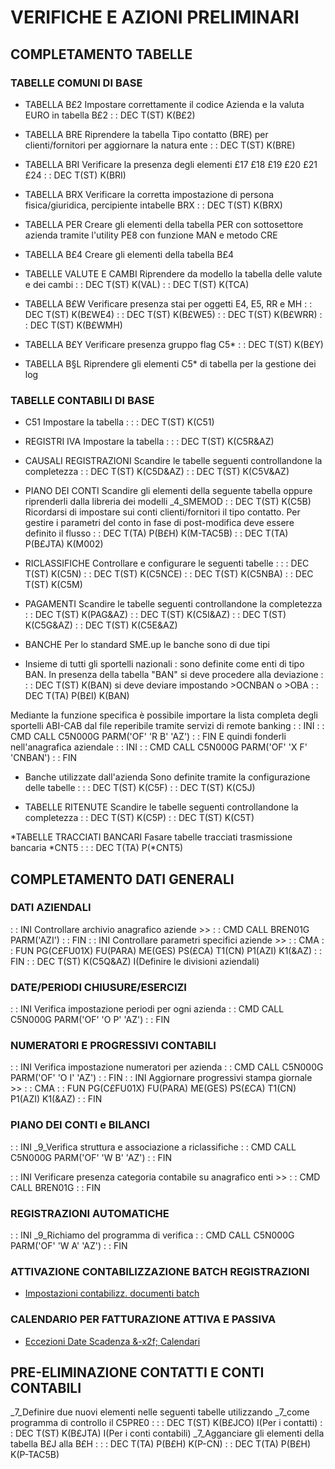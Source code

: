 # VERIFICHE E AZIONI PRELIMINARI

## COMPLETAMENTO TABELLE
### TABELLE COMUNI DI BASE
 * TABELLA B£2
Impostare correttamente il codice Azienda e la valuta EURO in tabella B£2
 :  : DEC T(ST) K(B£2)
 * TABELLA BRE
Riprendere la tabella Tipo contatto (BRE) per clienti/fornitori per aggiornare la natura ente
 :  : DEC T(ST) K(BRE)
 * TABELLA BRI
Verificare la presenza degli elementi £17 £18 £19 £20 £21 £24
 :  : DEC T(ST) K(BRI)
 * TABELLA BRX
Verificare la corretta impostazione di persona fisica/giuridica, percipiente intabelle BRX
 :  : DEC T(ST) K(BRX)
 * TABELLA PER
Creare gli elementi della tabella PER con sottosettore azienda tramite l'utility PE8 con funzione MAN e metodo CRE

 * TABELLA B£4
Creare gli elementi della tabella B£4

 * TABELLE VALUTE E CAMBI
Riprendere da modello la tabella delle valute e dei cambi
 :  : DEC T(ST) K(VAL)
 :  : DEC T(ST) K(TCA)
 * TABELLA B£W
Verificare presenza stai per oggetti E4, E5, RR e MH
 :  : DEC T(ST) K(B£WE4)
 :  : DEC T(ST) K(B£WE5)
 :  : DEC T(ST) K(B£WRR)
 :  : DEC T(ST) K(B£WMH)
 * TABELLA B£Y
Verificare presenza gruppo flag C5*
 :  : DEC T(ST) K(B£Y)
 * TABELLA B§L
Riprendere gli elementi C5*  di tabella per la gestione dei log

### TABELLE CONTABILI DI BASE
 * C51
Impostare la tabella : 
 :  : DEC T(ST) K(C51)

 * REGISTRI IVA
Impostare la tabella : 
 :  : DEC T(ST) K(C5R&AZ)

 * CAUSALI REGISTRAZIONI
Scandire le tabelle seguenti controllandone la completezza
 :  : DEC T(ST) K(C5D&AZ)
 :  : DEC T(ST) K(C5V&AZ)

 * PIANO DEI CONTI
Scandire gli elementi della seguente tabella oppure riprenderli dalla libreria dei modelli _4_SMEMOD
 :  : DEC T(ST) K(C5B)
Ricordarsi di impostare sui conti clienti/fornitori il tipo contatto.
Per gestire i parametri del conto in fase di post-modifica deve essere definito il flusso
 :  : DEC T(TA) P(B£H) K(M-TAC5B)
 :  : DEC T(TA) P(B£JTA) K(M002)

 * RICLASSIFICHE
Controllare e configurare le seguenti tabelle : 
 :  : DEC T(ST) K(C5N)
 :  : DEC T(ST) K(C5NCE)
 :  : DEC T(ST) K(C5NBA)
 :  : DEC T(ST) K(C5M)

 * PAGAMENTI
Scandire le tabelle seguenti controllandone la completezza
 :  : DEC T(ST) K(PAG&AZ)
 :  : DEC T(ST) K(C5I&AZ)
 :  : DEC T(ST) K(C5G&AZ)
 :  : DEC T(ST) K(C5E&AZ)

 * BANCHE
Per lo standard SME.up le banche sono di due tipi
 * Insieme di tutti gli sportelli nazionali :  sono definite come enti di tipo BAN. In presenza della tabella "BAN" si deve procedere alla deviazione : 
 :  : DEC T(ST) K(BAN)
si deve deviare impostando >OCNBAN o >OBA
 :  : DEC T(TA) P(B£I) K(BAN)

Mediante la funzione specifica è possibile importare la lista completa degli sportelli ABI-CAB dal file reperibile tramite servizi di remote banking
 :  : INI
 :  : CMD CALL C5N000G PARM('OF' 'R B' 'AZ')
 :  : FIN
E quindi fonderli nell'anagrafica aziendale
 :  : INI
 :  : CMD CALL C5N000G PARM('OF' 'X F' 'CNBAN')
 :  : FIN
 * Banche utilizzate dall'azienda
Sono definite tramite la configurazione delle tabelle : 
 :  : DEC T(ST) K(C5F)
 :  : DEC T(ST) K(C5J)

* TABELLE RITENUTE
Scandire le tabelle seguenti controllandone la completezza
 :  : DEC T(ST) K(C5P)
 :  : DEC T(ST) K(C5T)

*TABELLE TRACCIATI BANCARI
Fasare tabelle tracciati trasmissione bancaria *CNT5 : 
 :  : DEC T(TA) P(*CNT5)

## COMPLETAMENTO DATI GENERALI

### DATI AZIENDALI

 :  : INI Controllare archivio anagrafico aziende >>
 :  : CMD CALL BREN01G PARM('AZI')
 :  : FIN
 :  : INI Controllare parametri specifici aziende >>
 :  : CMA  :  : FUN PG(C£FU01X) FU(PARA) ME(GES) PS(£CA) T1(CN) P1(AZI) K1(&AZ)
 :  : FIN
 :  : DEC T(ST) K(C5Q&AZ) I(Definire le divisioni aziendali)


### DATE/PERIODI CHIUSURE/ESERCIZI
 :  : INI Verifica impostazione periodi per ogni azienda
 :  : CMD CALL C5N000G PARM('OF' 'O P' 'AZ')
 :  : FIN

### NUMERATORI E PROGRESSIVI CONTABILI
 :  : INI Verifica impostazione numeratori per azienda
 :  : CMD CALL C5N000G PARM('OF' 'O I' 'AZ')
 :  : FIN
 :  : INI Aggiornare progressivi stampa giornale >>
 :  : CMA  :  : FUN PG(C£FU01X) FU(PARA) ME(GES) PS(£CA) T1(CN) P1(AZI) K1(&AZ)
 :  : FIN

### PIANO DEI CONTI e BILANCI
 :  : INI _9_Verifica struttura e associazione a riclassifiche
 :  : CMD CALL C5N000G PARM('OF' 'W B' 'AZ')
 :  : FIN

 :  : INI Verificare presenza categoria contabile su anagrafico enti >>
 :  : CMD CALL BREN01G
 :  : FIN

### REGISTRAZIONI AUTOMATICHE
 :  : INI _9_Richiamo del programma di verifica
 :  : CMD CALL C5N000G PARM('OF' 'W A' 'AZ')
 :  : FIN


### ATTIVAZIONE CONTABILIZZAZIONE BATCH REGISTRAZIONI
- [Impostazioni contabilizz. documenti batch](Sorgenti/DOC/TA/B£AMO/C5C010_A)

### CALENDARIO PER FATTURAZIONE ATTIVA E PASSIVA
- [Eccezioni Date Scadenza &-x2f; Calendari](Sorgenti/DOC/TA/B£AMO/C5D010_B)



## PRE-ELIMINAZIONE CONTATTI E CONTI CONTABILI
_7_Definire due nuovi elementi nelle seguenti tabelle utilizzando
_7_come programma di controllo il C5PRE0 : 
 :  : DEC T(ST) K(B£JCO) I(Per i contatti)
 :  : DEC T(ST) K(B£JTA) I(Per i conti contabili)
_7_Agganciare gli elementi della tabella B£J alla B£H : 
 :  : DEC T(TA) P(B£H) K(P-CN)
 :  : DEC T(TA) P(B£H) K(P-TAC5B)

